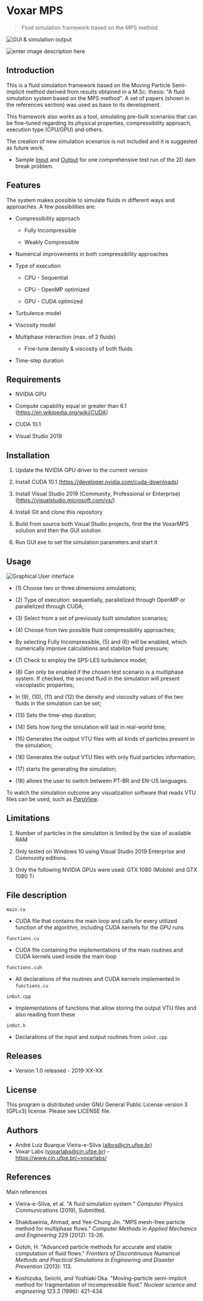 # Voxar MPS

  
  

> Fluid simulation framework based on the MPS method

  
  

![GUI & simulation output](https://lh3.googleusercontent.com/ZE8kEKhkJEvU-egRPZKXBxoNHCx9CC4ieHEqydhvALc8kjIEf6BgpgK-fmH6dwEn4a306E42hw4Rtg)

![enter image description here](https://lh3.googleusercontent.com/0nM5gYtc49N9YH5Pv8XmEJt5doqyNWaqPsv3EDxKaIYaMLQ4aKadmHXI3tNCPGOZAisUT_2Tw0vv8Q "Oil spilling")

  

## Introduction

This is a fluid simulation framework based on the Moving Particle Semi-implicit method derived from results obtained in a M.Sc. thesis: "A fluid simulation system based on the MPS method". A set of papers (shown in the references section) was used as base to its development.

This framework also works as a tool, simulating pre-built scenarios that can be fine-tuned regarding its physical properties, compressibility approach, execution type (CPU/GPU) and others.

The creation of new simulation scenarios is not included and it is suggested as future work.

 - Sample [Input](https://drive.google.com/file/d/1_2_CBGs6ZkfPPBe5sQdbSbZ8js3dfHN3/view?usp=sharing) and [Output](https://drive.google.com/file/d/157k4OtAz3Ih-ZGoxwTlyX5RW140qf4Ur/view?usp=sharing) for one comprehensive test run of the 2D dam break problem.

## Features

The system makes possible to simulate fluids in different ways and approaches. A few possibilities are:

  

- Compressibility approach

	- Fully Incompressible

	- Weakly Compressible

- Numerical improvements in both compressibility approaches

- Type of execution

	- CPU - Sequential

	- CPU - OpenMP optimized

	- GPU - CUDA optimized

- Turbulence model

- Viscosity model

- Multiphase interaction (max. of 2 fluids)

	- Fine-tune density & viscosity of both fluids

- Time-step duration

  

## Requirements

  

- NVIDIA GPU

- Compute capability equal or greater than 6.1 (https://en.wikipedia.org/wiki/CUDA)

- CUDA 10.1 

- Visual Studio 2019 

## Installation

  

1. Update the NVIDIA GPU driver to the current version

2. Install CUDA 10.1 (https://developer.nvidia.com/cuda-downloads)

3. Install Visual Studio 2019 (Community, Professional or Enterprise) (https://visualstudio.microsoft.com/vs/)

4. Install Git and clone this repository

5. Build from source both Visual Studio projects, first the the VoxarMPS solution and then the GUI solution

6. Run GUI.exe to set the simulation parameters and start it

  

## Usage

  

![Graphical User interface](https://lh3.googleusercontent.com/k0kqTduLYezFVEYyErF-Y8sfkwEaz8n8bqSgs7SsN9wZSOKwHJnFZkd2ETjV6e8c1L2f-_5Wqo5uXw "Graphical User Interface")

  

- (1) Choose two or three dimensions simulations;

- (2) Type of execution: sequentially, parallelized through OpenMP or parallelized through CUDA;

- (3) Select from a set of previously built simulation scenarios;

- (4) Choose from two possible fluid compressibility approaches;

- By selecting Fully Incompressible, (5) and (6) will be enabled, which numerically improve calculations and stabilize fluid pressure;

- (7) Check to employ the SPS-LES turbulence model;

- (8) Can only be enabled if the chosen test scenario is a multiphase system. If checked, the second fluid in the simulation will present viscoplastic properties;

- In (9), (10), (11) and (12) the density and viscosity values of the two fluids in the simulation can be set;

- (13) Sets the time-step duration;

- (14) Sets how long the simulation will last in real-world time;

- (15) Generates the output VTU files with all kinds of particles present in the simulation;

- (16) Generates the output VTU files with only fluid particles information;

- (17) starts the generating the simulation;

- (18) allows the user to switch between PT-BR and EN-US languages.

  

To watch the simulation outcome any visualization software that reads VTU files can be used, such as [_ParaView_](https://www.paraview.org).


## Limitations

  

1. Number of particles in the simulation is limited by the size of available RAM

2. Only tested on Windows 10 using Visual Studio 2019 Enterprise and Community editions.

3. Only the following NVIDIA GPUs were used: GTX 1080 (Mobile) and GTX 1080 Ti

  

## File description

  

`main.cu`

- CUDA file that contains the main loop and calls for every utilized function of the algorithm, including CUDA kernels for the GPU runs

  

`functions.cu`

  

- CUDA file containing the implementations of the main routines and CUDA kernels used inside the main loop

  

`functions.cuh`

  

- All declarations of the routines and CUDA kernels implemented in `functions.cu`

  

`inOut.cpp`

  

- Implementations of functions that allow storing the output VTU files and also reading from these

  

`inOut.h`

  

- Declarations of the input and output routines from `inOut.cpp`

  

## Releases

  

- Version 1.0 released - 2019-XX-XX

  

## License

  

This program is distributed under GNU General Public License version 3 (GPLv3) license. Please see LICENSE file.

  

## Authors

- André Luiz Buarque Vieira-e-Silva (albvs@cin.ufpe.br)
- Voxar Labs (voxarlabs@cin.ufpe.br) - https://www.cin.ufpe.br/~voxarlabs/

  

## References

Main references

- Vieira-e-Silva, et al. "A fluid simulation system " _Computer Physics Communications_ (2019), Submitted.

- Shakibaeinia, Ahmad, and Yee-Chung Jin. "MPS mesh-free particle method for multiphase flows." _Computer Methods in Applied Mechanics and Engineering_ 229 (2012): 13-26.

- Gotoh, H. "Advanced particle methods for accurate and stable computation of fluid flows." _Frontiers of Discontinuous Numerical Methods and Practical Simulations in Engineering and Disaster Prevention_ (2013): 113.

- Koshizuka, Seiichi, and Yoshiaki Oka. "Moving-particle semi-implicit method for fragmentation of incompressible fluid." _Nuclear science and engineering_ 123.3 (1996): 421-434.
